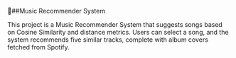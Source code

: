 🎵##Music Recommender System

This project is a Music Recommender System that suggests songs based on Cosine Similarity and distance metrics. Users can select a song, and the system recommends five similar tracks, complete with album covers fetched from Spotify.
